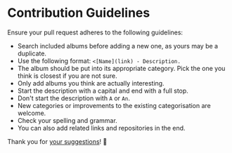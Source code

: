 # Contribution Guidelines
Ensure your pull request adheres to the following guidelines:
- Search included albums before adding a new one, as yours may be a duplicate.
- Use the following format: `<[Name](link) - Description.`
- The album should be put into its appropriate category. Pick the one you think is closest if you are not sure.
- Only add albums you think are actually interesting.
- Start the description with a capital and end with a full stop.
- Don't start the description with `A` or `An`.
- New categories or improvements to the existing categorisation are welcome.
- Check your spelling and grammar.
- You can also add related links and repositories in the end.

Thank you for [your suggestions](../../edit/master/readme.md)! 💜